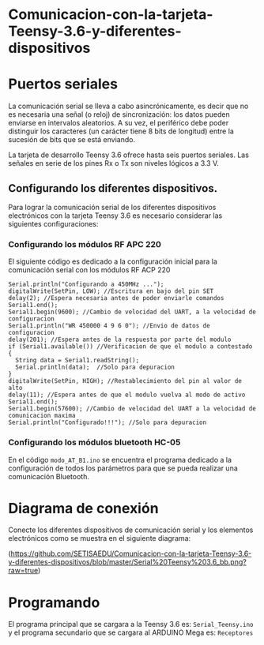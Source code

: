 # Comunicacion-con-la-tarjeta-Teensy-3.6-y-diferentes-dispositivos

# Puertos seriales
La comunicación serial se lleva a cabo asincrónicamente, es decir que no es necesaria una señal (o reloj) de sincronización: los datos pueden enviarse en intervalos aleatorios. A su vez, el periférico debe poder distinguir los caracteres (un carácter tiene 8 bits de longitud) entre la sucesión de bits que se está enviando. 

La tarjeta de desarrollo Teensy 3.6 ofrece hasta seis puertos seriales. Las señales en serie de los pines Rx o Tx son niveles lógicos a 3.3 V.

##	Configurando los diferentes dispositivos.
Para lograr la comunicación serial de los diferentes dispositivos electrónicos con la tarjeta Teensy 3.6 es necesario considerar las siguientes configuraciones:

### Configurando los módulos RF APC 220
El siguiente código es dedicado a la configuración inicial para la comunicación serial con los módulos RF ACP 220
 
    Serial.println("Configurando a 450MHz ...");
    digitalWrite(SetPin, LOW); //Escritura en bajo del pin SET
    delay(2); //Espera necesaria antes de poder enviarle comandos
    Serial1.end();
    Serial1.begin(9600); //Cambio de velocidad del UART, a la velocidad de configuracion
    Serial1.println("WR 450000 4 9 6 0"); //Envio de datos de configuracion
    delay(201); //Espera antes de la respuesta por parte del modulo
    if (Serial1.available()) //Verificacion de que el modulo a contestado
    {
      String data = Serial1.readString();
      Serial.println(data);  //Solo para depuracion
    }
    digitalWrite(SetPin, HIGH); //Restablecimiento del pin al valor de alto
    delay(11); //Espera antes de que el modulo vuelva al modo de activo
    Serial1.end();
    Serial1.begin(57600); //Cambio de velocidad del UART a la velocidad de comunicacion maxima
    Serial.println("Configurado!!!"); //Solo para depuracion 

### Configurando los módulos bluetooth HC-05

En el código `modo_AT_B1.ino` se encuentra el programa dedicado a la configuración de todos los parámetros para que se pueda realizar una comunicación Bluetooth.

# Diagrama de conexión 
Conecte los diferentes dispositivos de comunicación serial y los elementos electrónicos como se muestra en el siguiente diagrama: 

(https://github.com/SETISAEDU/Comunicacion-con-la-tarjeta-Teensy-3.6-y-diferentes-dispositivos/blob/master/Serial%20Teensy%203.6_bb.png?raw=true)

# Programando

El programa principal que se cargara a la Teensy 3.6 es: `Serial_Teensy.ino` y el programa secundario que se cargara al ARDUINO Mega es: `Receptores`


